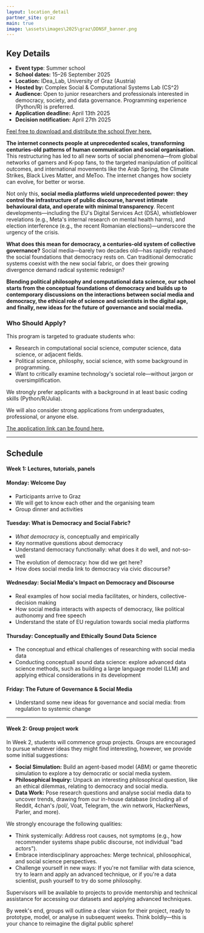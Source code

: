 ```yaml
---
layout: location_detail
partner_site: graz
main: true
image: \assets\images\2025\graz\DDNSF_banner.png
---
```


## Key Details
- **Event type**: Summer school
- **School dates:** 15–26 September 2025 
- **Location:** IDea_Lab, University of Graz (Austria)
- **Hosted by:** Complex Social & Computational Systems Lab (CS^2)
- **Audience:** Open to junior researchers and professionals interested in democracy, society, and data governance. Programming experience (Python/R) is preferred.
- **Application deadline:** April 13th 2025
- **Decision notification:** April 27th 2025
  
[Feel free to download and distribute the school flyer here.](/assets/posters_info/DDNSF%20Call%20for%20Applicants%20poster.pdf)

**The internet connects people at unprecedented scales, transforming centuries-old patterns of human communication and social organisation.** This restructuring has led to all new sorts of social phenomena—from global networks of gamers and K-pop fans, to the targeted manipulation of political outcomes, and international movements like the Arab Spring, the Climate Strikes, Black Lives Matter, and MeToo. The internet changes how society can evolve, for better or worse. 

Not only this, **social media platforms wield unprecedented power: they control the infrastructure of public discourse, harvest intimate behavioural data, and operate with minimal transparency**. Recent developments—including the EU's Digital Services Act (DSA), whistleblower revelations (e.g., Meta's internal research on mental health harms), and election interference (e.g., the recent Romanian elections)—underscore the urgency of the crisis.

**What does this mean for democracy, a centuries-old system of collective governance?** Social media—barely two decades old—has rapidly reshaped the social foundations that democracy rests on. Can traditional democratic systems coexist with the new social fabric, or does their growing divergence demand radical systemic redesign?

**Blending political philosophy and computational data science, our school starts from the conceptual foundations of democracy and builds up to contemporary discussions on the interactions between social media and democracy, the ethical role of science and scientists in the digital age, and finally, new ideas for the future of governance and social media.**

### Who Should Apply?  
This program is targeted to graduate students who:  
- Research in computational social science, computer science, data science, or adjacent fields.  
- Political science, philosphy, social science, with some background in programming. 
- Want to critically examine technology's societal role—without jargon or oversimplification.

We strongly prefer applicants with a background in at least basic coding skills (Python/R/Julia).

We will also consider strong applications from undergraduates, professional, or anyone else. 

[The application link can be found here.](https://sicss.io/2025/graz/apply) 

---

## Schedule  

#### **Week 1: Lectures, tutorials, panels**  

#### Monday: Welcome Day
- Participants arrive to Graz
- We will get to know each other and the organising team
- Group dinner and activities

#### Tuesday: What is Democracy and Social Fabric?
- *What democracy is*, conceptually and empirically
- Key normative questions about democracy
- Understand democracy functionally: what does it do well, and not-so-well
- The evolution of democracy: how did we get here?
- How does social media link to democracy via civic discourse?

#### Wednesday: Social Media's Impact on Democracy and Discourse
- Real examples of how social media facilitates, or hinders, collective-decision making
- How social media interacts with aspects of democracy, like political authonomy and free speech
- Understand the state of EU regulation towards social media platforms

#### Thursday: Conceptually and Ethically Sound Data Science
- The conceptual and ethical challenges of researching with social media data
- Conducting conceptuall sound data science: explore advanced data science methods, such as building a large language model (LLM) and applying ethical considerations in its development

#### Friday: The Future of Governance & Social Media
- Understand some new ideas for governance and social media: from regulation to systemic change

---

#### **Week 2: Group project work**  

In Week 2, students will commence group projects. Groups are encouraged to pursue whatever ideas they might find interesting, however, we provide some initial suggestions:

- **Social Simulation:** Build an agent-based model (ABM) or game theoretic simulation to explore a toy democratic or social media system.  
- **Philosophical Inquiry:** Unpack an interesting philosophical question, like an ethical dilemmas, relating to democracy and social media.  
- **Data Work:** Pose research questions and analyse social media data to uncover trends, drawing from our in-house database (including all of Reddit, 4chan's /pol/, Voat, Telegram, the .win network, HackerNews, Parler, and more).  

We strongly encourage the following qualities:
- Think systemically: Address root causes, not symptoms (e.g., how recommender systems shape public discourse, not individual "bad actors").  
- Embrace interdisciplinary approaches: Merge technical, philosophical, and social science perspectives.  
- Challenge yourself in new ways: If you're not familiar with data science, try to learn and apply an advanced technique, or if you're a data scientist, push yourself to try do some philosophy.  

Supervisors will be available to projects to provide mentorship and technical assistance for accessing our datasets and applying advanced techniques.

By week's end, groups will outline a clear vision for their project, ready to prototype, model, or analyse in subsequent weeks. Think boldly—this is your chance to reimagine the digital public sphere!  
